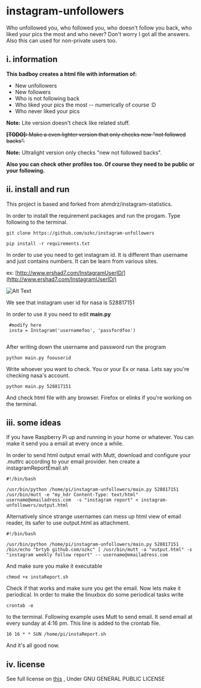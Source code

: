 # instagram-unfollowers
Who unfollowed you, who followed you, who doesn't follow you back, who liked your pics the most and who never? Don't worry I got all the answers. Also this can used for non-private users too.

i. information
--------------

**This badboy creates a html file with information of:**

 - New unfollowers
 - New followers
 - Who is not following back 
 - Who liked your pics the most -- numerically of course :D
 - Who never liked your pics 
 
**Note:** Lite version doesn't check like related stuff.

~~**[TODO]:** Make a even lighter version that only checks new "not followed backs".~~

**Note:** Ultralight version only checks "new not followed backs".

**Also you can check other profiles too. Of course they need to be public or your following.**

ii. install and run
-------------------

This project is based and forked from ahmdrz/instagram-statistics.

In order to install the requirement packages and run the progam. Type following to the terminal.
```
git clone https://github.com/ozkc/instagram-unfollowers
```
```
pip install -r requirements.txt
```
In order to use you need to get instagram id. It is different than username and just contains numbers. It can be learn from various sites. 

ex: [http://www.ershad7.com/InstagramUserID/](http://www.ershad7.com/InstagramUserID/)
 
 ![Alt Text](https://media.giphy.com/media/3ohs80R80RThSPnAkw/giphy.gif)

We see that instagram user id for nasa is 528817151

In order to use it you need to edit **main.py**
```
 #modify here                                                                
 insta = Instagram('usernamefoo', 'passfordfoo')                                   
             
```
After writing down the username and password run the program

    python main.py foouserid
 
Write whoever you want to check.  You or your Ex or nasa. Lets say you're checking nasa's account.

    python main.py 528817151
    

And check html file with any browser. Firefox or elinks if you're working on the terminal.
  

iii. some ideas
---------------

If you have Raspberry Pi up and running in your home or whatever. You can make it send you a email at every once a while. 

In order to send html output email with Mutt, download and configure your .muttrc according to your email provider. hen create a instagramReportEmail.sh

    #!/bin/bash 
    
    /usr/bin/python /home/pi/instagram-unfollowers/main.py 528817151 
    /usr/bin/mutt -e "my_hdr Content-Type: text/html" username@emailadress.com  -s "instagram report" < instagram-unfollowers/output.html

Alternatively since strange usernames can mess up html view of email reader, its safer to use output.html as attachment.

    #!/bin/bash 
    
    /usr/bin/python /home/pi/instagram-unfollowers/main.py 528817151 
    /bin/echo "brtyb github.com/ozkc" | /usr/bin/mutt -a "output.html" -s "instagram weekly follow report" -- username@emailadress.com 



And make sure you make it executable

    chmod +x instaReport.sh

Check if that works and make sure you get the email. Now lets make it periodical. In order to make the linuxbox do some periodical tasks write

    crontab -e

to the terminal. Following example uses Mutt to send email.  It send email at every sunday at 4:16 pm. This line is added to the crontab file.
    
    16 16 * * SUN /home/pi/instaReport.sh

And it's all good now.


iv. license
---------------
See full license on [this](https://github.com/cagrio/instagram-unfollowers/blob/master/LICENSE) , Under GNU GENERAL PUBLIC LICENSE
